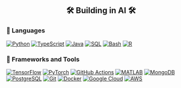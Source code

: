 <h2 align="center"> 🛠️ Building in AI 🛠️ </h2>

### 🚀 Languages

<p align="left">
   <a href="https://github.com/search?q=user%3Aben-fleming+language%3Apython"><img alt="Python" src="https://img.shields.io/badge/Python-14354C.svg?logo=python&logoColor=white"></a>
   <a href="https://github.com/search?q=user%3Aben-fleming+language%3Atypescript"><img alt="TypeScript" src="https://img.shields.io/badge/TypeScript-14354C.svg?logo=TypeScript&logoColor=white"></a>
   <a href="#"><img alt="Java" src="https://img.shields.io/badge/Java-FFA500.svg?logo=Java&logoColor=white"></a>
   <a href="https://github.com/search?q=user%3Aben-fleming+language%3Asql"><img alt="SQL" src="https://custom-icon-badges.herokuapp.com/badge/SQL-025E8C.svg?logo=database&logoColor=white"></a>
   <a href="https://github.com/search?q=user%3Aben-fleming+language%3Abash"><img alt="Bash" src="https://img.shields.io/badge/Bash-121011.svg?logo=gnu-bash&logoColor=white"></a>
   <a href="https://github.com/search?q=user%3Aben-fleming+language%3Ar"><img alt="R" src="https://img.shields.io/badge/R-276DC3.svg?logo=r&logoColor=white"></a>
</p>


### 🧰 Frameworks and Tools

<p align="left">
   <a href="#"><img alt="TensorFlow" src="https://img.shields.io/badge/TensorFlow-D00000.svg?logo=TensorFlow&logoColor=white"></a>
   <a href="#"><img alt="PyTorch" src="https://img.shields.io/badge/PyTorch-D00000.svg?logo=PyTorch&logoColor=white"></a>
   <a href="#"><img alt="GitHub Actions" src="https://img.shields.io/badge/GitHub%20Actions-2671E5.svg?logo=github%20actions&logoColor=white"></a>
   <a href="#"><img alt="MATLAB" src="https://img.shields.io/badge/MATLAB-FF0000.svg?logo=MATLAB&logoColor=white"></a>                
   <a href="#"><img alt="MongoDB" src="https://img.shields.io/badge/MongoDB-4ea94b.svg?logo=mongodb&logoColor=white"></a>
   <a href="#"><img alt="PostgreSQL" src="https://img.shields.io/badge/PostgreSQL-316192.svg?logo=postgresql&logoColor=white"></a>
   <a href="#"><img alt="Git" src="https://img.shields.io/badge/Git-F05033.svg?logo=git&logoColor=white"></a>
   <a href="#"><img alt="Docker" src="https://img.shields.io/badge/Docker-2496ED.svg?logo=docker&logoColor=white"></a>
   <a href="#"><img alt="Google Cloud" src="https://img.shields.io/badge/Google%20Cloud-4285F4.svg?logo=google-cloud&logoColor=white"></a>
   <a href="#"><img alt="AWS" src="https://img.shields.io/badge/AWS-232F3E.svg?logo=amazon-aws&logoColor=white"></a>
</p>

